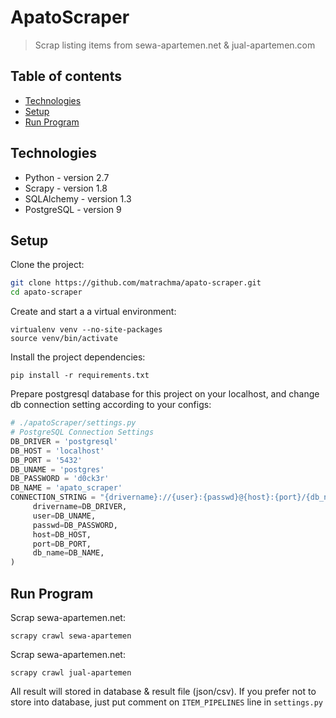 # ApatoScraper
> Scrap listing items from sewa-apartemen.net & jual-apartemen.com 

## Table of contents
* [Technologies](#technologies)
* [Setup](#setup)
* [Run Program](#run-program)

## Technologies
* Python - version 2.7
* Scrapy - version 1.8
* SQLAlchemy - version 1.3
* PostgreSQL - version 9

## Setup
Clone the project:
```bash
git clone https://github.com/matrachma/apato-scraper.git
cd apato-scraper
```

Create and start a a virtual environment:
```commandline
virtualenv venv --no-site-packages
source venv/bin/activate
```

Install the project dependencies:
```commandline
pip install -r requirements.txt
```

Prepare postgresql database for this project on your localhost, and change db connection setting according to your configs:
``` python
# ./apatoScraper/settings.py
# PostgreSQL Connection Settings
DB_DRIVER = 'postgresql'
DB_HOST = 'localhost'
DB_PORT = '5432'
DB_UNAME = 'postgres'
DB_PASSWORD = 'd0ck3r'
DB_NAME = 'apato_scraper'
CONNECTION_STRING = "{drivername}://{user}:{passwd}@{host}:{port}/{db_name}".format(
     drivername=DB_DRIVER,
     user=DB_UNAME,
     passwd=DB_PASSWORD,
     host=DB_HOST,
     port=DB_PORT,
     db_name=DB_NAME,
)
```

## Run Program
Scrap sewa-apartemen.net:
```commandline
scrapy crawl sewa-apartemen
```

Scrap sewa-apartemen.net:
```commandline
scrapy crawl jual-apartemen
```

All result will stored in database & result file (json/csv). If you prefer not to store into database, just put comment
on `ITEM_PIPELINES` line in `settings.py`
